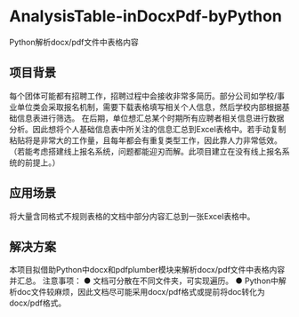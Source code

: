 # AnalysisTable-inDocxPdf-byPython
Python解析docx/pdf文件中表格内容
## 项目背景
每个团体可能都有招聘工作，招聘过程中会接收非常多简历。部分公司如学校/事业单位类会采取报名机制，需要下载表格填写相关个人信息，然后学校内部根据基础信息表进行筛选。
在后期，单位想汇总某个时期所有应聘者相关信息进行数据分析。因此想将个人基础信息表中所关注的信息汇总到Excel表格中。若手动复制粘贴将是非常大的工作量，且每年都会有重复类型工作，因此靠人力非常低效。
（若能考虑搭建线上报名系统，问题都能迎刃而解。此项目建立在没有线上报名系统的前提上。）
## 应用场景
将大量含同格式不规则表格的文档中部分内容汇总到一张Excel表格中。
## 解决方案
本项目拟借助Python中docx和pdfplumber 模块来解析docx/pdf文件中表格内容并汇总。
注意事项：
● 文档可分散在不同文件夹，可实现遍历。
● Python中解析doc文件较麻烦，因此文档尽可能采用docx/pdf格式或提前将doc转化为docx/pdf格式。
